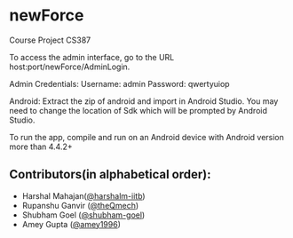 # newForce
Course Project CS387

To access the admin interface, go to the URL host:port/newForce/AdminLogin.

Admin Credentials:
Username: admin
Password: qwertyuiop

Android: 
Extract the zip of android and import in Android Studio.
You may need to change  the location of Sdk which will be prompted by Android Studio.

To run the app, compile and run on an Android device with Android version more than 4.4.2+ 

## Contributors(in alphabetical order):
* Harshal Mahajan([@harshalm-iitb](https://github.com/harshalm-iitb))
* Rupanshu Ganvir ([@theQmech](https://github.com/theQmech))
* Shubham Goel ([@shubham-goel](https://github.com/shubham-goel))
* Amey Gupta ([@amey1996](https://github.com/amey1996))